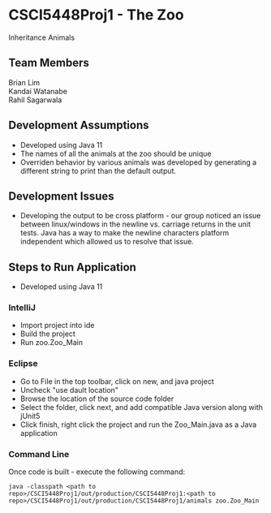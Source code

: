 # CSCI5448Proj1 - The Zoo
 Inheritance Animals
 
## Team Members
Brian Lim <br>
Kandai Watanabe <br>
Rahil Sagarwala <br>

## Development Assumptions
- Developed using Java 11
- The names of all the animals at the zoo should be unique
- Overriden behavior by various animals was developed by generating a different string to print than the default output.

## Development Issues
* Developing the output to be cross platform - our group noticed an issue between linux/windows in the newline vs. carriage returns in the unit tests. Java has a way to make the newline characters platform independent which allowed us to resolve that issue.

## Steps to Run Application
- Developed using Java 11
### IntelliJ
  - Import project into ide
  - Build the project
  - Run zoo.Zoo_Main
  
### Eclipse
  -  Go to File in the top toolbar, click on new, and java project
  -  Uncheck "use dault location"
  -  Browse the location of the source code folder
  -  Select the folder, click next, and add compatible Java version along with jUnit5
  -  Click finish, right click the project and run the Zoo_Main.java as a Java application

### Command Line
Once code is built - execute the following command: <br>
```
java -classpath <path to repo>/CSCI5448Proj1/out/production/CSCI5448Proj1:<path to repo>/CSCI5448Proj1/out/production/CSCI5448Proj1/animals zoo.Zoo_Main
```
